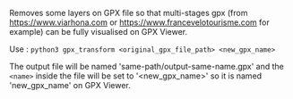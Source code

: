 Removes some layers on GPX file so that multi-stages gpx (from https://www.viarhona.com or https://www.francevelotourisme.com for example) can be fully visualised on GPX Viewer.

Use : ```python3 gpx_transform <original_gpx_file_path> <new_gpx_name>```

The output file will be named 'same-path/output-same-name.gpx' and the ```<name>``` inside the file will be set to '<new_gpx_name>' so it is named 'new_gpx_name' on GPX Viewer.
